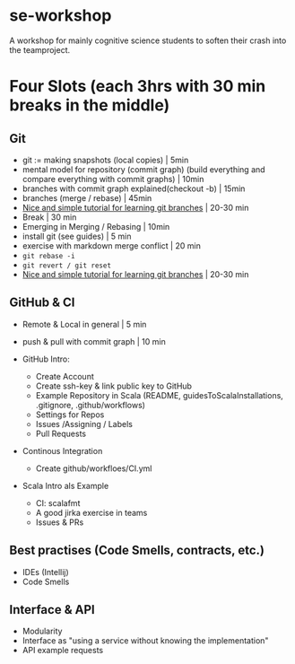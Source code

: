 # se-workshop
A workshop for mainly cognitive science students to soften their crash into the teamproject.

# Four Slots (each 3hrs with 30 min breaks in the middle)
## Git
- git := making snapshots (local copies) | 5min
- mental model for repository (commit graph) (build everything and compare everything with commit graphs) | 10min
- branches with commit graph explained(checkout -b) | 15min
- branches (merge / rebase) | 45min
- [Nice and simple tutorial for learning git branches](https://learngitbranching.js.org/) | 20-30 min
- Break | 30 min
- Emerging in Merging / Rebasing | 10min
- install git (see guides) | 5 min
- exercise with markdown merge conflict | 20 min
- ``git rebase -i`` 
- ``git revert / git reset`` 
- [Nice and simple tutorial for learning git branches](https://learngitbranching.js.org/) | 20-30 min

## GitHub & CI
- Remote & Local in general | 5 min
- push & pull with commit graph | 10 min
- GitHub Intro:
  - Create Account
  - Create ssh-key & link public key to GitHub
  - Example Repository in Scala (README, guidesToScalaInstallations, .gitignore, .github/workflows)
  - Settings for Repos
  - Issues /Assigning / Labels
  - Pull Requests
- Continous Integration
  - Create github/workfloes/CI.yml
  
- Scala Intro als Example
  - CI: scalafmt
  - A good jirka exercise in teams
  - Issues & PRs

## Best practises (Code Smells, contracts, etc.)
- IDEs (Intellij)
- Code Smells

## Interface & API
- Modularity
- Interface as "using a service without knowing the implementation"
- API example requests
